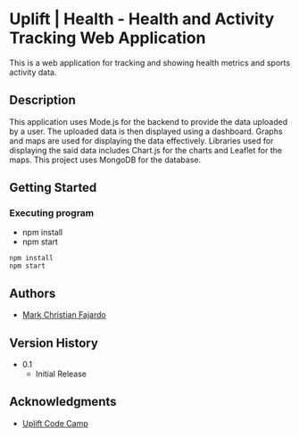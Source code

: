 # Uplift | Health - Health and Activity Tracking Web Application

This is a web application for tracking and showing health metrics and sports activity data.

## Description

This application uses Mode.js for the backend to provide the data uploaded by a user. The uploaded data is then displayed using a dashboard. Graphs and maps are used for displaying the data effectively. Libraries used for displaying the said data includes Chart.js for the charts and Leaflet for the maps. This project uses MongoDB for the database.

## Getting Started

### Executing program

- npm install
- npm start

```
npm install
npm start
```

## Authors

- [Mark Christian Fajardo](cfajardo25@gmail.com)

## Version History

- 0.1
  - Initial Release

## Acknowledgments

- [Uplift Code Camp](https://www.upliftcodecamp.com/)

